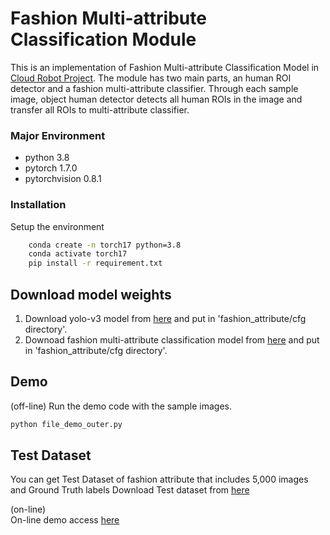 # Fashion Multi-attribute Classification Module

This is an implementation of Fashion Multi-attribute Classification Model in [Cloud Robot Project](https://github.com/aai4r/aai4r-master).
The module has two main parts, an human ROI detector and a fashion multi-attribute classifier.
Through each sample image, object human detector detects all human ROIs in the image and transfer all ROIs to multi-attribute classifier.

### Major Environment
* python 3.8
* pytorch 1.7.0
* pytorchvision 0.8.1

### Installation
Setup the environment
```bash
    conda create -n torch17 python=3.8 
    conda activate torch17
    pip install -r requirement.txt
```
## Download model weights

1.   Download yolo-v3 model from [here](https://drive.google.com/file/d/1kD12GEZw6nRYaqO9-1m8dairpX89z5VE/view?usp=sharing) and put in 'fashion_attribute/cfg directory'.  
2.   Downoad fashion multi-attribute classification model from [here](https://drive.google.com/file/d/1hu3F7Ly1rEbk8L8OZCeVgZba-IYrPKXB/view?usp=sharing) and put in 'fashion_attribute/cfg directory'.
 
   
## Demo
(off-line)
Run the demo code with the sample images.
   ```bash
   python file_demo_outer.py
```
## Test Dataset
You can get Test Dataset of fashion attribute that includes 5,000 images and Ground Truth labels
Download Test dataset from [here](https://drive.google.com/file/d/1JGNKF9vusQcZ6Did7SyNc3nQexPoLJ70/view?usp=sharing) 

(on-line)   
On-line demo access [here](https://fashion-classifier-demo.herokuapp.com) 
